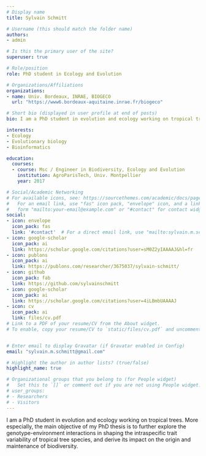 ```yaml
---
# Display name
title: Sylvain Schmitt  

# Username (this should match the folder name)
authors:
- admin

# Is this the primary user of the site?
superuser: true

# Role/position
role: PhD student in Ecology and Evolution

# Organizations/Affiliations
organizations:
- name: Univ. Bordeaux, INRAE, BIOGECO
  url: "https://www6.bordeaux-aquitaine.inrae.fr/biogeco"

# Short bio (displayed in user profile at end of posts)
bio: I am a PhD student in evolution and ecology working on tropical trees.

interests:
- Ecology
- Evolutionary biology
- Bioinformatics

education:
  courses:
  - course: Msc / Engineer in Biodiversity, Ecology and Evolution
    institution: AgroParisTech, Univ. Montpellier
    year: 2017

# Social/Academic Networking
# For available icons, see: https://sourcethemes.com/academic/docs/page-builder/#icons
#   For an email link, use "fas" icon pack, "envelope" icon, and a link in the
#   form "mailto:your-email@example.com" or "#contact" for contact widget.
social:
- icon: envelope
  icon_pack: fas
  link: '#contact'  # For a direct email link, use "mailto:sylvain.m.schmitt@gmail.com".
- icon: google-scholar
  icon_pack: ai
  link: https://scholar.google.com/citations?user=sM0Z2yIAAAAJ&hl=fr
- icon: publons
  icon_pack: ai
  link: https://publons.com/researcher/3675037/sylvain-schmitt/
- icon: github
  icon_pack: fab
  link: https://github.com/sylvainschmitt
- icon: google-scholar
  icon_pack: ai
  link: https://scholar.google.com/citations?user=4iLBmbUAAAAJ
- icon: cv
  icon_pack: ai
  link: files/cv.pdf
# Link to a PDF of your resume/CV from the About widget.
# To enable, copy your resume/CV to `static/files/cv.pdf` and uncomment the lines below.


# Enter email to display Gravatar (if Gravatar enabled in Config)
email: "sylvain.m.schmitt@gmail.com"

# Highlight the author in author lists? (true/false)
highlight_name: true

# Organizational groups that you belong to (for People widget)
#   Set this to `[]` or comment out if you are not using People widget.
# user_groups:
# - Researchers
# - Visitors
---
```


I am a PhD student in evolution and ecology working on tropical trees. More especially, the main objective of my PhD thesis is to further explore the genotype-environment interactions in shaping the intraspecific trait variability of tropical tree species, and derive its impact on the origin and maintenance of biodiversity.

